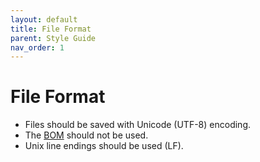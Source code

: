 ```yaml
---
layout: default
title: File Format
parent: Style Guide
nav_order: 1
---
```


# File Format

- Files should be saved with Unicode (UTF-8) encoding.
- The [BOM](https://en.wikipedia.org/wiki/Byte_order_mark) should not be used.
- Unix line endings should be used (LF).
